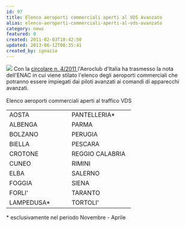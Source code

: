 ```yaml
---
id: 97
title: Elenco aeroporti commerciali aperti al VDS Avanzato
alias: elenco-aeroporti-commerciali-aperti-al-vds-avanzato
category: news
featured: 0
created: 2011-02-03T10:42:50
updated: 2013-06-12T08:35:41
created_by: ignazio
---
```

<p>
 <img border="0" class="baiaimgleft" src="images/stories/custom/runway.jpg"/>
 Con la
 <a href="download/doc_download/31-aeci-circolare-42011-aeroporti-aperti-al-vds-avanzato">
  <span style="text-decoration: underline;">
   circolare n. 4/2011
  </span>
 </a>
 l'Aeroclub d'Italia ha trasmesso la nota dell'ENAC in cui viene stilato l'elenco degli aeroporti commerciali che potranno essere impiegati dai piloti avanzati ai comandi di apparecchi avanzati.
 <br/>
 <br/>
 Elenco aeroporti commerciali aperti al traffico VDS
</p>
<table border="0">
 <tbody>
  <tr>
   <td width="150">
    AOSTA
   </td>
   <td width="150">
    PANTELLERIA*
   </td>
  </tr>
  <tr>
   <td>
    ALBENGA
   </td>
   <td>
    PARMA
   </td>
  </tr>
  <tr>
   <td>
    BOLZANO
   </td>
   <td>
    PERUGIA
   </td>
  </tr>
  <tr>
   <td>
    BIELLA
   </td>
   <td>
    PESCARA
   </td>
  </tr>
  <tr>
   <td>
    CROTONE
   </td>
   <td>
    REGGIO CALABRIA
   </td>
  </tr>
  <tr>
   <td>
    CUNEO
   </td>
   <td>
    RIMINI
   </td>
  </tr>
  <tr>
   <td>
    ELBA
   </td>
   <td>
    SALERNO
   </td>
  </tr>
  <tr>
   <td>
    FOGGIA
   </td>
   <td>
    SIENA
   </td>
  </tr>
  <tr>
   <td>
    FORLI'
   </td>
   <td>
    TARANTO
   </td>
  </tr>
  <tr>
   <td>
    LAMPEDUSA*
   </td>
   <td>
    TORTOLI'
   </td>
  </tr>
 </tbody>
</table>
<p>
 * esclusivamente nel periodo Novembre - Aprile
</p>
